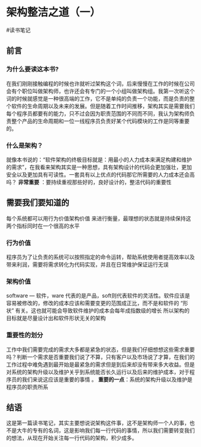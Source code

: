 # 架构整洁之道（一）
#读书笔记

## 前言
### 为什么要读这本书?
在我们刚刚接触编程的时候也许就听过架构这个词，后来慢慢在工作的时候在公司会有个职位叫做架构师，也许还会有专门的一个小组叫做架构组。我第一次听这个词的时候就感觉是一种很高端的工作，它不是单纯的负责一个功能，而是负责的整个软件的生命周期以及未来的发展。但是随着工作时间推移，架构其实是需要我们每个程序员都要有的能力，只不过会因为职责范围的不同而不同，我认为架构师负责整个产品的生命周期和一位一线程序员负责好某个代码模块的工作是同等重要的。
### 什么是架构？
就像本书说的：“软件架构的终极目标就是：用最小的人力成本来满足构建和维护的需求”，在我看来架构其实是一种思想，具有架构设计的代码会更加强壮，更加安全以及更加具有可读性。一套具有以上优点的代码那它所需要的人力成本还会高吗？
**非常重要** ：要持续重视那些好的，良好设计的，整洁代码的重要性

## 需要我们要知道的
每个系统都可以用行为价值架构价值 来进行衡量，最理想的状态就是持续保持这两个指标同时在一个很高的水平   
### 行为价值
程序员为了让负责的系统可以按照指定的命令运转，帮助系统使用者提高效率以及带来利润，需要将需求转化为代码实现，并且在日常维护保证运行无误
### 架构价值
software — 软件，ware 代表的是产品，soft则代表软件的灵活性。软件应该是容易被修改的，修改的成本应该和需要变更的范围成正比，而不是和软件的 “形状” 有关。这也就可能会导致软件维护的成本会每年成指数级的增长
所以架构的目标就是尽量设计出和软件形状无关的架构
### 重要性的划分
工作中我们需要完成的需求大多都是紧急的状态，但是我们仔细想想这些需求重要吗？判断一个需求是否重要我们说了不算，只有客户以及市场说了才算，在我们的工作过程中难免遇到最开始是最紧急的需求但是到后来却没有带来多大收益。但是对系统的架构升级以及维护关乎到系统能否长久运行以及后来的维护成本，对于程序员的我们来说这应该是重要的事情 。
**重要的一点**：系统的架构升级以及维护是程序员的职责所系
## 结语
这是第一篇读书笔记，其实主要想说说架构这件事，这不是架构师一个人的事，也不是大牛的专有的名词，这是影响我们每一行代码的事情，所以我们需要转变我们的想法，从现在开始关注每一行代码的架构，积少成多。
